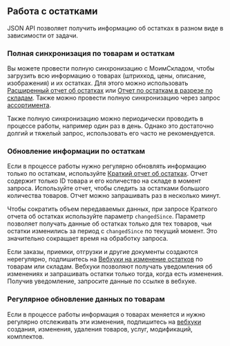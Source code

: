 ## Работа с остатками
JSON API позволяет получить информацию об остатках в разном виде в зависимости от задачи.

### Полная синхронизация по товарам и остаткам
Вы можете провести полную синхронизацию с МоимСкладом, чтобы загрузить всю информацию о товарах (штрихкод, цены, описание, изображения) и их остатках. Для этого можно использовать [Расширенный отчет об  остатках](../reports/#otchety-otchet-ostatki-rasshirennyj-otchet-ob-ostatkah) или [Отчет по остаткам в разрезе по складам](../reports/#otchety-otchet-ostatki-ostatki-po-skladam). Также можно провести полную синхронизацию через запрос [ассортимента](../dictionaries/#suschnosti-assortiment).
 
Также полную синхронизацию можно периодически проводить в процессе работы, например один раз в день. Однако это достаточно долгий и тяжелый запрос, использовать его часто не рекомендуется. 

### Обновление информации по остаткам
Если в процессе работы нужно регулярно обновлять информацию только по остаткам, используйте [Краткий отчет об остатках](../reports/#otchety-otchet-ostatki-kratkij-otchet-ob-ostatkah). Отчет содержит только ID товара и его количество на складе в момент запроса. Используйте отчет, чтобы следить за остатками большого количества товаров. Отчет можно запрашивать раз в несколько минут. 
 
Чтобы сократить объем передаваемых данных, при запросе Краткого отчета об остатках
используйте параметр `changedSince`. Параметр позволяет получать данные об остатках только для тех товаров, чьи остатки изменились за период с `changedSince` по текущий момент. Это значительно сокращает время на обработку запроса. 
 
Если заказы, приемки, отгрузки и другие документы создаются нерегулярно, подпишитесь на [Вебхуки на изменение остатков](../dictionaries/#suschnosti-vebhuki-na-izmenenie-ostatkow) по товарам или складам. Вебхуки позволяют получать уведомления об изменениях и запрашивать остатки только тогда, когда есть изменения. Получив уведомление, запросите данные по ссылке в вебхуке.

### Регулярное обновление данных по товарам 
Если в процессе работы информация о товарах меняется и нужно регулярно отслеживать эти изменения, подпишитесь на [вебхуки](#workbook-vebhuki-chto-takoe-webhuk) создания, изменения, удаления товаров, услуг, модификаций, комплектов.
